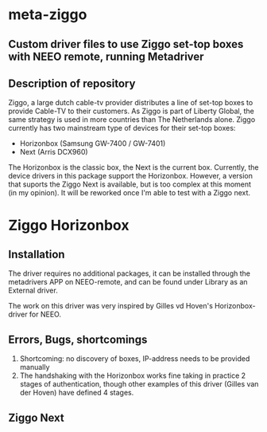  # meta-ziggo
 ## Custom driver files to use Ziggo set-top boxes with NEEO remote, running Metadriver
 
## Description of repository
Ziggo, a large dutch cable-tv provider distributes a line of set-top boxes to provide Cable-TV to their customers.
As Ziggo is part of Liberty Global, the same strategy is used in more countries than The Netherlands alone.
Ziggo currently has two mainstream type of devices for their set-top boxes:
- Horizonbox (Samsung GW-7400 / GW-7401)
- Next (Arris DCX960)

The Horizonbox is the classic box, the Next is the current box.
Currently, the device drivers in this package support the Horizonbox.
However, a version that suports the Ziggo Next is available, but is too complex at this moment (in my opinion).
It will be reworked once I'm able to test with a Ziggo next.

# Ziggo Horizonbox
## Installation
The driver requires no additional packages, it can be installed through the metadrivers APP on NEEO-remote, and can be found under Library as an External driver. 

The work on this driver was very inspired by Gilles vd Hoven's Horizonbox-driver for NEEO.
 ## Errors, Bugs, shortcomings #
1) Shortcoming: no discovery of boxes, IP-address needs to be provided manually
2) The handshaking with the Horizonbox works fine taking in practice 2 stages of authentication, though other examples of this driver (Gilles van der Hoven) have defined 4 stages. 

## Ziggo Next
